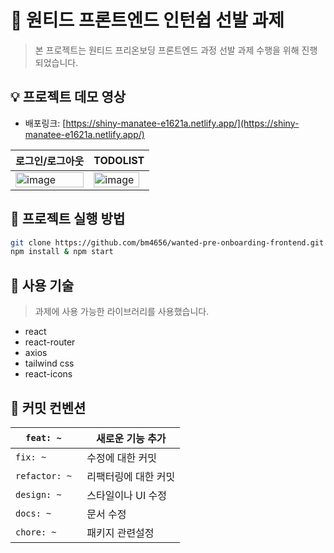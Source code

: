 # 🚀 원티드 프론트엔드 인턴쉽 선발 과제

> 본 프로젝트는 원티드 프리온보딩 프론트엔드 과정 선발 과제 수행을 위해 진행되었습니다.
> 

## 💡 프로젝트 데모 영상

- 배포링크: [https://shiny-manatee-e1621a.netlify.app/](https://shiny-manatee-e1621a.netlify.app/)

| 로그인/로그아웃 | TODOLIST |
| --- | --- |
| <img width="100%" alt="image" src="https://user-images.githubusercontent.com/65716445/230745540-805ad20e-07b8-4fd0-b345-1e2b66b58a30.gif"> |  <img width="95%" alt="image" src="https://user-images.githubusercontent.com/65716445/230745578-e93c3356-4a75-4f3b-952a-31930559471f.gif">|

 


## 🔎 프로젝트 실행 방법

```bash
git clone https://github.com/bm4656/wanted-pre-onboarding-frontend.git
npm install & npm start
```

## 🔎 사용 기술

> 과제에 사용 가능한 라이브러리를 사용했습니다.
> 
- react
- react-router
- axios
- tailwind css
- react-icons

## 🌱 커밋 컨벤션

| `feat: ~ ` | 새로운 기능 추가 |
| --- | --- |
| `fix: ~ ` | 수정에 대한 커밋 |
| `refactor: ~ ` | 리팩터링에 대한 커밋 |
| `design: ~ ` | 스타일이나 UI 수정 |
| `docs: ~ ` | 문서 수정 |
| `chore: ~` | 패키지 관련설정 |
